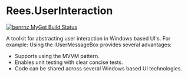 Rees.UserInteraction
===================

[![benrnz MyGet Build Status](https://www.myget.org/BuildSource/Badge/benrnz?identifier=86047692-b121-4e2e-af64-17ef1ac8152f)](https://www.myget.org/)

A toolkit for abstracting user interaction in Windows based UI's. 
For example: Using the IUserMessageBox provides several advantages:
* Supports using the MVVM pattern.
* Enables unit testing with clear concise tests.
* Code can be shared across several Windows based UI technologies.

